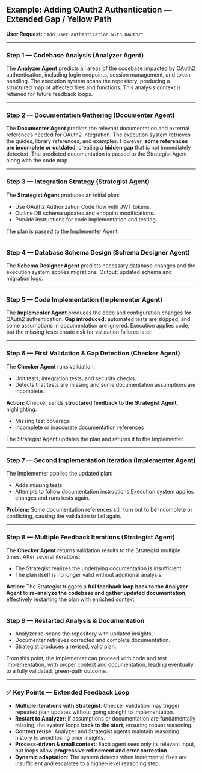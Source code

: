 
## Example: Adding OAuth2 Authentication — Extended Gap / Yellow Path

**User Request:** `"Add user authentication with OAuth2"`

---

### Step 1 — Codebase Analysis (Analyzer Agent)

The **Analyzer Agent** predicts all areas of the codebase impacted by OAuth2 authentication, including login endpoints, session management, and token handling. The execution system scans the repository, producing a structured map of affected files and functions. This analysis context is retained for future feedback loops.

---

### Step 2 — Documentation Gathering (Documenter Agent)

The **Documenter Agent** predicts the relevant documentation and external references needed for OAuth2 integration. The execution system retrieves the guides, library references, and examples. However, **some references are incomplete or outdated**, creating a **hidden gap** that is not immediately detected. The predicted documentation is passed to the Strategist Agent along with the code map.

---

### Step 3 — Integration Strategy (Strategist Agent)

The **Strategist Agent** produces an initial plan:

* Use OAuth2 Authorization Code flow with JWT tokens.
* Outline DB schema updates and endpoint modifications.
* Provide instructions for code implementation and testing.

The plan is passed to the Implementer Agent.

---

### Step 4 — Database Schema Design (Schema Designer Agent)

The **Schema Designer Agent** predicts necessary database changes and the execution system applies migrations. Output: updated schema and migration logs.

---

### Step 5 — Code Implementation (Implementer Agent)

The **Implementer Agent** produces the code and configuration changes for OAuth2 authentication. **Gap introduced:** automated tests are skipped, and some assumptions in documentation are ignored. Execution applies code, but the missing tests create risk for validation failures later.

---

### Step 6 — First Validation & Gap Detection (Checker Agent)

The **Checker Agent** runs validation:

* Unit tests, integration tests, and security checks.
* Detects that tests are missing and some documentation assumptions are incomplete.

**Action:** Checker sends **structured feedback to the Strategist Agent**, highlighting:

* Missing test coverage
* Incomplete or inaccurate documentation references

The Strategist Agent updates the plan and returns it to the Implementer.

---

### Step 7 — Second Implementation Iteration (Implementer Agent)

The Implementer applies the updated plan:

* Adds missing tests
* Attempts to follow documentation instructions
  Execution system applies changes and runs tests again.

**Problem:** Some documentation references still turn out to be incomplete or conflicting, causing the validation to fail again.

---

### Step 8 — Multiple Feedback Iterations (Strategist Agent)

The **Checker Agent** returns validation results to the Strategist multiple times. After several iterations:

* The Strategist realizes the underlying documentation is insufficient.
* The plan itself is no longer valid without additional analysis.

**Action:** The Strategist triggers a **full feedback loop back to the Analyzer Agent** to **re-analyze the codebase and gather updated documentation**, effectively restarting the plan with enriched context.

---

### Step 9 — Restarted Analysis & Documentation

* Analyzer re-scans the repository with updated insights.
* Documenter retrieves corrected and complete documentation.
* Strategist produces a revised, valid plan.

From this point, the Implementer can proceed with code and test implementation, with proper context and documentation, leading eventually to a fully validated, green-path outcome.

---

### ✅ Key Points — Extended Feedback Loop

* **Multiple iterations with Strategist**: Checker validation may trigger repeated plan updates without going straight to implementation.
* **Restart to Analyzer**: If assumptions or documentation are fundamentally missing, the system loops **back to the start**, ensuring robust reasoning.
* **Context reuse**: Analyzer and Strategist agents maintain reasoning history to avoid losing prior insights.
* **Process-driven & small context**: Each agent sees only its relevant input, but loops allow **progressive refinement and error correction**.
* **Dynamic adaptation**: The system detects when incremental fixes are insufficient and escalates to a higher-level reasoning step.

